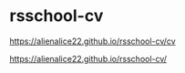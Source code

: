 # rsschool-cv

https://alienalice22.github.io/rsschool-cv/cv

https://alienalice22.github.io/rsschool-cv/
